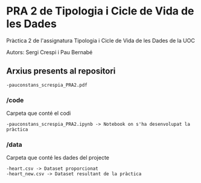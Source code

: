# PRA 2 de Tipologia i Cicle de Vida de les Dades

Pràctica 2 de l'assignatura Tipologia i Cicle de Vida de les Dades de la UOC

Autors: Sergi Crespi i Pau Bernabé

## Arxius presents al repositori

    -pauconstans_screspia_PRA2.pdf

### /code 
Carpeta que conté el codi

    -pauconstans_screspia_PRA2.ipynb -> Notebook on s'ha desenvolupat la pràctica
    
    
### /data
Carpeta que conté les dades del projecte

    -heart.csv -> Dataset proporcionat
    -heart_new.csv -> Dataset resultant de la pràctica

